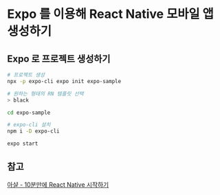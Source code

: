 # Expo 를 이용해 React Native 모바일 앱 생성하기

## Expo 로 프로젝트 생성하기

```bash
# 프로젝트 생성
npx -p expo-cli expo init expo-sample

# 원하는 형태의 RN 템플릿 선택
> black

cd expo-sample 

# expo-cli 설치 
npm i -D expo-cli

expo start
```

## 참고
[아샬 - 10분만에 React Native 시작하기](https://www.youtube.com/watch?v=8-AVUNraLsk)
